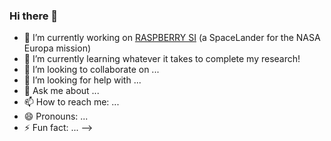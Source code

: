 ### Hi there 👋



- 🔭 I’m currently working on [RASPBERRY SI](https://rb.gy/tgyued) (a SpaceLander for the NASA Europa mission)
- 🌱 I’m currently learning whatever it takes to complete my research!
- 👯 I’m looking to collaborate on ...
- 🤔 I’m looking for help with ...
- 💬 Ask me about ...
- 📫 How to reach me: ...
- 😄 Pronouns: ...
- ⚡ Fun fact: ...
-->
